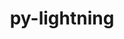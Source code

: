 ---
title: "py-lightning"
layout: cache
categories: [package, develop]
meta: {"versions": ["1.9.5", "2.0.9", "2.1.0"], "compilers": ["apple-clang@=15.0.0", "gcc@=11.3.0"], "oss": ["ubuntu22.04", "ventura"], "platforms": ["darwin", "linux"], "targets": ["aarch64", "x86_64_v3"], "stacks": ["ml-linux-x86_64-cpu", "ml-linux-x86_64-cuda", "root"], "num_specs": 65, "num_specs_by_stack": {"root": 65, "ml-linux-x86_64-cuda": 32, "ml-linux-x86_64-cpu": 31}}
spec_details: [{"hash": "ad232o76bw5dqbphhk3v3fw7znp4deub", "compiler": "apple-clang@=15.0.0", "versions": ["2.0.9"], "os": "ventura", "platform": "darwin", "target": "aarch64", "variants": ["build_system=python_pip"], "stacks": ["root"], "size": "-", "tarball": "https://binaries.spack.io/develop/build_cache/darwin-ventura-aarch64/apple-clang-15.0.0/py-lightning-2.0.9/darwin-ventura-aarch64-apple-clang-15.0.0-py-lightning-2.0.9-ad232o76bw5dqbphhk3v3fw7znp4deub.spack"}, {"hash": "23pg3eeqla4vtebmkunsxqwskgz2yelm", "compiler": "apple-clang@=15.0.0", "versions": ["2.1.0"], "os": "ventura", "platform": "darwin", "target": "aarch64", "variants": ["build_system=python_pip"], "stacks": ["root"], "size": "-", "tarball": "https://binaries.spack.io/develop/build_cache/darwin-ventura-aarch64/apple-clang-15.0.0/py-lightning-2.1.0/darwin-ventura-aarch64-apple-clang-15.0.0-py-lightning-2.1.0-23pg3eeqla4vtebmkunsxqwskgz2yelm.spack"}, {"hash": "jrgh7hiky5sohaslm3hnqiv2qkhh352y", "compiler": "gcc@=11.3.0", "versions": ["2.0.9"], "os": "ubuntu22.04", "platform": "linux", "target": "x86_64_v3", "variants": ["build_system=python_pip"], "stacks": ["ml-linux-x86_64-cuda", "root"], "size": "-", "tarball": "https://binaries.spack.io/develop/build_cache/linux-ubuntu22.04-x86_64_v3/gcc-11.3.0/py-lightning-2.0.9/linux-ubuntu22.04-x86_64_v3-gcc-11.3.0-py-lightning-2.0.9-jrgh7hiky5sohaslm3hnqiv2qkhh352y.spack"}, {"hash": "6dmf5ol67fw6d7asfvaxfjdw5yqsyihv", "compiler": "gcc@=11.3.0", "versions": ["2.0.9"], "os": "ubuntu22.04", "platform": "linux", "target": "x86_64_v3", "variants": ["build_system=python_pip"], "stacks": ["ml-linux-x86_64-cpu", "root"], "size": "-", "tarball": "https://binaries.spack.io/develop/build_cache/linux-ubuntu22.04-x86_64_v3/gcc-11.3.0/py-lightning-2.0.9/linux-ubuntu22.04-x86_64_v3-gcc-11.3.0-py-lightning-2.0.9-6dmf5ol67fw6d7asfvaxfjdw5yqsyihv.spack"}, {"hash": "dpewvan3qtotqm3wrzepktcbo5f5ey7w", "compiler": "gcc@=11.3.0", "versions": ["2.0.9"], "os": "ubuntu22.04", "platform": "linux", "target": "x86_64_v3", "variants": ["build_system=python_pip"], "stacks": ["ml-linux-x86_64-cuda", "root"], "size": "-", "tarball": "https://binaries.spack.io/develop/build_cache/linux-ubuntu22.04-x86_64_v3/gcc-11.3.0/py-lightning-2.0.9/linux-ubuntu22.04-x86_64_v3-gcc-11.3.0-py-lightning-2.0.9-dpewvan3qtotqm3wrzepktcbo5f5ey7w.spack"}, {"hash": "4r7vhce2yocuewpevn2au5qghmnht2yj", "compiler": "gcc@=11.3.0", "versions": ["2.0.9"], "os": "ubuntu22.04", "platform": "linux", "target": "x86_64_v3", "variants": ["build_system=python_pip"], "stacks": ["ml-linux-x86_64-cuda", "root"], "size": "-", "tarball": "https://binaries.spack.io/develop/build_cache/linux-ubuntu22.04-x86_64_v3/gcc-11.3.0/py-lightning-2.0.9/linux-ubuntu22.04-x86_64_v3-gcc-11.3.0-py-lightning-2.0.9-4r7vhce2yocuewpevn2au5qghmnht2yj.spack"}, {"hash": "lar3y7qnwahcbpk5gvsaccjumm5tzejm", "compiler": "gcc@=11.3.0", "versions": ["2.0.9"], "os": "ubuntu22.04", "platform": "linux", "target": "x86_64_v3", "variants": ["build_system=python_pip"], "stacks": ["ml-linux-x86_64-cpu", "root"], "size": "-", "tarball": "https://binaries.spack.io/develop/build_cache/linux-ubuntu22.04-x86_64_v3/gcc-11.3.0/py-lightning-2.0.9/linux-ubuntu22.04-x86_64_v3-gcc-11.3.0-py-lightning-2.0.9-lar3y7qnwahcbpk5gvsaccjumm5tzejm.spack"}, {"hash": "f5hbw7kngzuydbwr7hpfv66okpjr4xni", "compiler": "gcc@=11.3.0", "versions": ["2.0.9"], "os": "ubuntu22.04", "platform": "linux", "target": "x86_64_v3", "variants": ["build_system=python_pip"], "stacks": ["ml-linux-x86_64-cpu", "root"], "size": "-", "tarball": "https://binaries.spack.io/develop/build_cache/linux-ubuntu22.04-x86_64_v3/gcc-11.3.0/py-lightning-2.0.9/linux-ubuntu22.04-x86_64_v3-gcc-11.3.0-py-lightning-2.0.9-f5hbw7kngzuydbwr7hpfv66okpjr4xni.spack"}, {"hash": "for4cie26aij2kwh47ue2apsphgtpgv3", "compiler": "gcc@=11.3.0", "versions": ["2.0.9"], "os": "ubuntu22.04", "platform": "linux", "target": "x86_64_v3", "variants": ["build_system=python_pip"], "stacks": ["ml-linux-x86_64-cpu", "root"], "size": "-", "tarball": "https://binaries.spack.io/develop/build_cache/linux-ubuntu22.04-x86_64_v3/gcc-11.3.0/py-lightning-2.0.9/linux-ubuntu22.04-x86_64_v3-gcc-11.3.0-py-lightning-2.0.9-for4cie26aij2kwh47ue2apsphgtpgv3.spack"}, {"hash": "dbevocgilnepl2tvo2yxupnjlqgo3fs6", "compiler": "gcc@=11.3.0", "versions": ["1.9.5"], "os": "ubuntu22.04", "platform": "linux", "target": "x86_64_v3", "variants": ["build_system=python_pip"], "stacks": ["ml-linux-x86_64-cpu", "root"], "size": "-", "tarball": "https://binaries.spack.io/develop/build_cache/linux-ubuntu22.04-x86_64_v3/gcc-11.3.0/py-lightning-1.9.5/linux-ubuntu22.04-x86_64_v3-gcc-11.3.0-py-lightning-1.9.5-dbevocgilnepl2tvo2yxupnjlqgo3fs6.spack"}, {"hash": "iyxqamxmuud43l5xth22ufegg7wveghs", "compiler": "gcc@=11.3.0", "versions": ["2.0.9"], "os": "ubuntu22.04", "platform": "linux", "target": "x86_64_v3", "variants": ["build_system=python_pip"], "stacks": ["ml-linux-x86_64-cuda", "root"], "size": "-", "tarball": "https://binaries.spack.io/develop/build_cache/linux-ubuntu22.04-x86_64_v3/gcc-11.3.0/py-lightning-2.0.9/linux-ubuntu22.04-x86_64_v3-gcc-11.3.0-py-lightning-2.0.9-iyxqamxmuud43l5xth22ufegg7wveghs.spack"}, {"hash": "426zohc5546hwxsrrfe7pjvbti55ej63", "compiler": "gcc@=11.3.0", "versions": ["2.0.9"], "os": "ubuntu22.04", "platform": "linux", "target": "x86_64_v3", "variants": ["build_system=python_pip"], "stacks": ["ml-linux-x86_64-cuda", "root"], "size": "-", "tarball": "https://binaries.spack.io/develop/build_cache/linux-ubuntu22.04-x86_64_v3/gcc-11.3.0/py-lightning-2.0.9/linux-ubuntu22.04-x86_64_v3-gcc-11.3.0-py-lightning-2.0.9-426zohc5546hwxsrrfe7pjvbti55ej63.spack"}, {"hash": "hizcpwo72znc4peogffx7ssgclbzdnv5", "compiler": "gcc@=11.3.0", "versions": ["2.0.9"], "os": "ubuntu22.04", "platform": "linux", "target": "x86_64_v3", "variants": ["build_system=python_pip"], "stacks": ["ml-linux-x86_64-cpu", "root"], "size": "-", "tarball": "https://binaries.spack.io/develop/build_cache/linux-ubuntu22.04-x86_64_v3/gcc-11.3.0/py-lightning-2.0.9/linux-ubuntu22.04-x86_64_v3-gcc-11.3.0-py-lightning-2.0.9-hizcpwo72znc4peogffx7ssgclbzdnv5.spack"}, {"hash": "oecaqqlbkses7wlqybkx5sciow7t7l2w", "compiler": "gcc@=11.3.0", "versions": ["1.9.5"], "os": "ubuntu22.04", "platform": "linux", "target": "x86_64_v3", "variants": ["build_system=python_pip"], "stacks": ["ml-linux-x86_64-cuda", "root"], "size": "-", "tarball": "https://binaries.spack.io/develop/build_cache/linux-ubuntu22.04-x86_64_v3/gcc-11.3.0/py-lightning-1.9.5/linux-ubuntu22.04-x86_64_v3-gcc-11.3.0-py-lightning-1.9.5-oecaqqlbkses7wlqybkx5sciow7t7l2w.spack"}, {"hash": "hheczpgyz6qop3uriyi4durdnmqs2yo4", "compiler": "gcc@=11.3.0", "versions": ["2.0.9"], "os": "ubuntu22.04", "platform": "linux", "target": "x86_64_v3", "variants": ["build_system=python_pip"], "stacks": ["ml-linux-x86_64-cpu", "root"], "size": "-", "tarball": "https://binaries.spack.io/develop/build_cache/linux-ubuntu22.04-x86_64_v3/gcc-11.3.0/py-lightning-2.0.9/linux-ubuntu22.04-x86_64_v3-gcc-11.3.0-py-lightning-2.0.9-hheczpgyz6qop3uriyi4durdnmqs2yo4.spack"}, {"hash": "3cl7n2jwsxfqc2cnvepob4t3whkanwam", "compiler": "gcc@=11.3.0", "versions": ["2.0.9"], "os": "ubuntu22.04", "platform": "linux", "target": "x86_64_v3", "variants": ["build_system=python_pip"], "stacks": ["ml-linux-x86_64-cuda", "root"], "size": "-", "tarball": "https://binaries.spack.io/develop/build_cache/linux-ubuntu22.04-x86_64_v3/gcc-11.3.0/py-lightning-2.0.9/linux-ubuntu22.04-x86_64_v3-gcc-11.3.0-py-lightning-2.0.9-3cl7n2jwsxfqc2cnvepob4t3whkanwam.spack"}, {"hash": "gbt4ergwa74bfcpm4ddw4p4fd3hjcraz", "compiler": "gcc@=11.3.0", "versions": ["2.0.9"], "os": "ubuntu22.04", "platform": "linux", "target": "x86_64_v3", "variants": ["build_system=python_pip"], "stacks": ["ml-linux-x86_64-cuda", "root"], "size": "-", "tarball": "https://binaries.spack.io/develop/build_cache/linux-ubuntu22.04-x86_64_v3/gcc-11.3.0/py-lightning-2.0.9/linux-ubuntu22.04-x86_64_v3-gcc-11.3.0-py-lightning-2.0.9-gbt4ergwa74bfcpm4ddw4p4fd3hjcraz.spack"}, {"hash": "iplxw6tvfsbwe626nje2qfuq2kutll2r", "compiler": "gcc@=11.3.0", "versions": ["2.0.9"], "os": "ubuntu22.04", "platform": "linux", "target": "x86_64_v3", "variants": ["build_system=python_pip"], "stacks": ["ml-linux-x86_64-cpu", "root"], "size": "-", "tarball": "https://binaries.spack.io/develop/build_cache/linux-ubuntu22.04-x86_64_v3/gcc-11.3.0/py-lightning-2.0.9/linux-ubuntu22.04-x86_64_v3-gcc-11.3.0-py-lightning-2.0.9-iplxw6tvfsbwe626nje2qfuq2kutll2r.spack"}, {"hash": "abzduhs4eg4jvipxsi3fimoztkxmv7cc", "compiler": "gcc@=11.3.0", "versions": ["2.0.9"], "os": "ubuntu22.04", "platform": "linux", "target": "x86_64_v3", "variants": ["build_system=python_pip"], "stacks": ["ml-linux-x86_64-cpu", "root"], "size": "-", "tarball": "https://binaries.spack.io/develop/build_cache/linux-ubuntu22.04-x86_64_v3/gcc-11.3.0/py-lightning-2.0.9/linux-ubuntu22.04-x86_64_v3-gcc-11.3.0-py-lightning-2.0.9-abzduhs4eg4jvipxsi3fimoztkxmv7cc.spack"}, {"hash": "kqyax4kb2k5rs5nq4cotxaim7jojglpa", "compiler": "gcc@=11.3.0", "versions": ["2.0.9"], "os": "ubuntu22.04", "platform": "linux", "target": "x86_64_v3", "variants": ["build_system=python_pip"], "stacks": ["ml-linux-x86_64-cuda", "root"], "size": "-", "tarball": "https://binaries.spack.io/develop/build_cache/linux-ubuntu22.04-x86_64_v3/gcc-11.3.0/py-lightning-2.0.9/linux-ubuntu22.04-x86_64_v3-gcc-11.3.0-py-lightning-2.0.9-kqyax4kb2k5rs5nq4cotxaim7jojglpa.spack"}, {"hash": "6zbkd65t6ez4fvup3hz27etvumi6weqd", "compiler": "gcc@=11.3.0", "versions": ["2.0.9"], "os": "ubuntu22.04", "platform": "linux", "target": "x86_64_v3", "variants": ["build_system=python_pip"], "stacks": ["ml-linux-x86_64-cpu", "root"], "size": "-", "tarball": "https://binaries.spack.io/develop/build_cache/linux-ubuntu22.04-x86_64_v3/gcc-11.3.0/py-lightning-2.0.9/linux-ubuntu22.04-x86_64_v3-gcc-11.3.0-py-lightning-2.0.9-6zbkd65t6ez4fvup3hz27etvumi6weqd.spack"}, {"hash": "jwr66qfq6tiknkugydkog67msma325ym", "compiler": "gcc@=11.3.0", "versions": ["2.0.9"], "os": "ubuntu22.04", "platform": "linux", "target": "x86_64_v3", "variants": ["build_system=python_pip"], "stacks": ["ml-linux-x86_64-cuda", "root"], "size": "-", "tarball": "https://binaries.spack.io/develop/build_cache/linux-ubuntu22.04-x86_64_v3/gcc-11.3.0/py-lightning-2.0.9/linux-ubuntu22.04-x86_64_v3-gcc-11.3.0-py-lightning-2.0.9-jwr66qfq6tiknkugydkog67msma325ym.spack"}, {"hash": "bxp5a5vxdvcpj5nc2iuomphd77k2xhb3", "compiler": "gcc@=11.3.0", "versions": ["2.0.9"], "os": "ubuntu22.04", "platform": "linux", "target": "x86_64_v3", "variants": ["build_system=python_pip"], "stacks": ["ml-linux-x86_64-cpu", "root"], "size": "-", "tarball": "https://binaries.spack.io/develop/build_cache/linux-ubuntu22.04-x86_64_v3/gcc-11.3.0/py-lightning-2.0.9/linux-ubuntu22.04-x86_64_v3-gcc-11.3.0-py-lightning-2.0.9-bxp5a5vxdvcpj5nc2iuomphd77k2xhb3.spack"}, {"hash": "ivmlwl5c676vcbmj77xhuqtq243tkbuv", "compiler": "gcc@=11.3.0", "versions": ["2.0.9"], "os": "ubuntu22.04", "platform": "linux", "target": "x86_64_v3", "variants": ["build_system=python_pip"], "stacks": ["ml-linux-x86_64-cuda", "root"], "size": "-", "tarball": "https://binaries.spack.io/develop/build_cache/linux-ubuntu22.04-x86_64_v3/gcc-11.3.0/py-lightning-2.0.9/linux-ubuntu22.04-x86_64_v3-gcc-11.3.0-py-lightning-2.0.9-ivmlwl5c676vcbmj77xhuqtq243tkbuv.spack"}, {"hash": "djtovw4vncq5tup5q3mdsialx2ss5xcp", "compiler": "gcc@=11.3.0", "versions": ["2.0.9"], "os": "ubuntu22.04", "platform": "linux", "target": "x86_64_v3", "variants": ["build_system=python_pip"], "stacks": ["ml-linux-x86_64-cuda", "root"], "size": "-", "tarball": "https://binaries.spack.io/develop/build_cache/linux-ubuntu22.04-x86_64_v3/gcc-11.3.0/py-lightning-2.0.9/linux-ubuntu22.04-x86_64_v3-gcc-11.3.0-py-lightning-2.0.9-djtovw4vncq5tup5q3mdsialx2ss5xcp.spack"}, {"hash": "iovuw4zao77ikhyljgm7p36mtukoqrpp", "compiler": "gcc@=11.3.0", "versions": ["2.1.0"], "os": "ubuntu22.04", "platform": "linux", "target": "x86_64_v3", "variants": ["build_system=python_pip"], "stacks": ["ml-linux-x86_64-cuda", "root"], "size": "-", "tarball": "https://binaries.spack.io/develop/build_cache/linux-ubuntu22.04-x86_64_v3/gcc-11.3.0/py-lightning-2.1.0/linux-ubuntu22.04-x86_64_v3-gcc-11.3.0-py-lightning-2.1.0-iovuw4zao77ikhyljgm7p36mtukoqrpp.spack"}, {"hash": "bnl5qchzmeibjbkudnopw5i3cjh4bmmo", "compiler": "gcc@=11.3.0", "versions": ["2.0.9"], "os": "ubuntu22.04", "platform": "linux", "target": "x86_64_v3", "variants": ["build_system=python_pip"], "stacks": ["ml-linux-x86_64-cuda", "root"], "size": "-", "tarball": "https://binaries.spack.io/develop/build_cache/linux-ubuntu22.04-x86_64_v3/gcc-11.3.0/py-lightning-2.0.9/linux-ubuntu22.04-x86_64_v3-gcc-11.3.0-py-lightning-2.0.9-bnl5qchzmeibjbkudnopw5i3cjh4bmmo.spack"}, {"hash": "duscxovclcgiihx72julwt26dbnafalw", "compiler": "gcc@=11.3.0", "versions": ["2.0.9"], "os": "ubuntu22.04", "platform": "linux", "target": "x86_64_v3", "variants": ["build_system=python_pip"], "stacks": ["ml-linux-x86_64-cpu", "root"], "size": "-", "tarball": "https://binaries.spack.io/develop/build_cache/linux-ubuntu22.04-x86_64_v3/gcc-11.3.0/py-lightning-2.0.9/linux-ubuntu22.04-x86_64_v3-gcc-11.3.0-py-lightning-2.0.9-duscxovclcgiihx72julwt26dbnafalw.spack"}, {"hash": "nhhfvfvcybl7jsoqo5f5fagha5gagjqz", "compiler": "gcc@=11.3.0", "versions": ["2.0.9"], "os": "ubuntu22.04", "platform": "linux", "target": "x86_64_v3", "variants": ["build_system=python_pip"], "stacks": ["ml-linux-x86_64-cuda", "root"], "size": "-", "tarball": "https://binaries.spack.io/develop/build_cache/linux-ubuntu22.04-x86_64_v3/gcc-11.3.0/py-lightning-2.0.9/linux-ubuntu22.04-x86_64_v3-gcc-11.3.0-py-lightning-2.0.9-nhhfvfvcybl7jsoqo5f5fagha5gagjqz.spack"}, {"hash": "4khjerkc4lr3qvz3lslnudxxqr55uihl", "compiler": "gcc@=11.3.0", "versions": ["2.1.0"], "os": "ubuntu22.04", "platform": "linux", "target": "x86_64_v3", "variants": ["build_system=python_pip"], "stacks": ["ml-linux-x86_64-cpu", "root"], "size": "-", "tarball": "https://binaries.spack.io/develop/build_cache/linux-ubuntu22.04-x86_64_v3/gcc-11.3.0/py-lightning-2.1.0/linux-ubuntu22.04-x86_64_v3-gcc-11.3.0-py-lightning-2.1.0-4khjerkc4lr3qvz3lslnudxxqr55uihl.spack"}, {"hash": "r4vp5xwvzq3i2qoxbxovrjyb2zk6yvft", "compiler": "gcc@=11.3.0", "versions": ["2.0.9"], "os": "ubuntu22.04", "platform": "linux", "target": "x86_64_v3", "variants": ["build_system=python_pip"], "stacks": ["ml-linux-x86_64-cpu", "root"], "size": "-", "tarball": "https://binaries.spack.io/develop/build_cache/linux-ubuntu22.04-x86_64_v3/gcc-11.3.0/py-lightning-2.0.9/linux-ubuntu22.04-x86_64_v3-gcc-11.3.0-py-lightning-2.0.9-r4vp5xwvzq3i2qoxbxovrjyb2zk6yvft.spack"}, {"hash": "etxbyfiho6jltxqjrgf7fugunejeajlh", "compiler": "gcc@=11.3.0", "versions": ["2.1.0"], "os": "ubuntu22.04", "platform": "linux", "target": "x86_64_v3", "variants": ["build_system=python_pip"], "stacks": ["ml-linux-x86_64-cuda", "root"], "size": "-", "tarball": "https://binaries.spack.io/develop/build_cache/linux-ubuntu22.04-x86_64_v3/gcc-11.3.0/py-lightning-2.1.0/linux-ubuntu22.04-x86_64_v3-gcc-11.3.0-py-lightning-2.1.0-etxbyfiho6jltxqjrgf7fugunejeajlh.spack"}, {"hash": "m3owohkuxih2yr74kj2ckzw344c4mish", "compiler": "gcc@=11.3.0", "versions": ["2.0.9"], "os": "ubuntu22.04", "platform": "linux", "target": "x86_64_v3", "variants": ["build_system=python_pip"], "stacks": ["ml-linux-x86_64-cpu", "root"], "size": "-", "tarball": "https://binaries.spack.io/develop/build_cache/linux-ubuntu22.04-x86_64_v3/gcc-11.3.0/py-lightning-2.0.9/linux-ubuntu22.04-x86_64_v3-gcc-11.3.0-py-lightning-2.0.9-m3owohkuxih2yr74kj2ckzw344c4mish.spack"}, {"hash": "ys4wjsbunkpbzcu6ycp6jyqrelwfds6v", "compiler": "gcc@=11.3.0", "versions": ["2.0.9"], "os": "ubuntu22.04", "platform": "linux", "target": "x86_64_v3", "variants": ["build_system=python_pip"], "stacks": ["ml-linux-x86_64-cuda", "root"], "size": "-", "tarball": "https://binaries.spack.io/develop/build_cache/linux-ubuntu22.04-x86_64_v3/gcc-11.3.0/py-lightning-2.0.9/linux-ubuntu22.04-x86_64_v3-gcc-11.3.0-py-lightning-2.0.9-ys4wjsbunkpbzcu6ycp6jyqrelwfds6v.spack"}, {"hash": "n6nnjlijo2urjewrfv6bvnqxw4kengqj", "compiler": "gcc@=11.3.0", "versions": ["2.0.9"], "os": "ubuntu22.04", "platform": "linux", "target": "x86_64_v3", "variants": ["build_system=python_pip"], "stacks": ["ml-linux-x86_64-cuda", "root"], "size": "-", "tarball": "https://binaries.spack.io/develop/build_cache/linux-ubuntu22.04-x86_64_v3/gcc-11.3.0/py-lightning-2.0.9/linux-ubuntu22.04-x86_64_v3-gcc-11.3.0-py-lightning-2.0.9-n6nnjlijo2urjewrfv6bvnqxw4kengqj.spack"}, {"hash": "zbnkt3lpohzugvvwcdozgsiyefdbdfjh", "compiler": "gcc@=11.3.0", "versions": ["2.0.9"], "os": "ubuntu22.04", "platform": "linux", "target": "x86_64_v3", "variants": ["build_system=python_pip"], "stacks": ["ml-linux-x86_64-cpu", "root"], "size": "-", "tarball": "https://binaries.spack.io/develop/build_cache/linux-ubuntu22.04-x86_64_v3/gcc-11.3.0/py-lightning-2.0.9/linux-ubuntu22.04-x86_64_v3-gcc-11.3.0-py-lightning-2.0.9-zbnkt3lpohzugvvwcdozgsiyefdbdfjh.spack"}, {"hash": "rskjrmtpyuzlrdgde467rkmdgtgx34hq", "compiler": "gcc@=11.3.0", "versions": ["2.0.9"], "os": "ubuntu22.04", "platform": "linux", "target": "x86_64_v3", "variants": ["build_system=python_pip"], "stacks": ["ml-linux-x86_64-cpu", "root"], "size": "-", "tarball": "https://binaries.spack.io/develop/build_cache/linux-ubuntu22.04-x86_64_v3/gcc-11.3.0/py-lightning-2.0.9/linux-ubuntu22.04-x86_64_v3-gcc-11.3.0-py-lightning-2.0.9-rskjrmtpyuzlrdgde467rkmdgtgx34hq.spack"}, {"hash": "egimqnn76d6zktidohg4oqc4sknyfgt3", "compiler": "gcc@=11.3.0", "versions": ["2.1.0"], "os": "ubuntu22.04", "platform": "linux", "target": "x86_64_v3", "variants": ["build_system=python_pip"], "stacks": ["ml-linux-x86_64-cpu", "root"], "size": "-", "tarball": "https://binaries.spack.io/develop/build_cache/linux-ubuntu22.04-x86_64_v3/gcc-11.3.0/py-lightning-2.1.0/linux-ubuntu22.04-x86_64_v3-gcc-11.3.0-py-lightning-2.1.0-egimqnn76d6zktidohg4oqc4sknyfgt3.spack"}, {"hash": "vnu56z4csszq76azywiv4354rn7nc5lq", "compiler": "gcc@=11.3.0", "versions": ["2.0.9"], "os": "ubuntu22.04", "platform": "linux", "target": "x86_64_v3", "variants": ["build_system=python_pip"], "stacks": ["ml-linux-x86_64-cuda", "root"], "size": "-", "tarball": "https://binaries.spack.io/develop/build_cache/linux-ubuntu22.04-x86_64_v3/gcc-11.3.0/py-lightning-2.0.9/linux-ubuntu22.04-x86_64_v3-gcc-11.3.0-py-lightning-2.0.9-vnu56z4csszq76azywiv4354rn7nc5lq.spack"}, {"hash": "2u3m5w5tekg6hnsprucwbwx2r6nnua26", "compiler": "gcc@=11.3.0", "versions": ["2.1.0"], "os": "ubuntu22.04", "platform": "linux", "target": "x86_64_v3", "variants": ["build_system=python_pip"], "stacks": ["ml-linux-x86_64-cuda", "root"], "size": "-", "tarball": "https://binaries.spack.io/develop/build_cache/linux-ubuntu22.04-x86_64_v3/gcc-11.3.0/py-lightning-2.1.0/linux-ubuntu22.04-x86_64_v3-gcc-11.3.0-py-lightning-2.1.0-2u3m5w5tekg6hnsprucwbwx2r6nnua26.spack"}, {"hash": "rfejaljagvotmq3jryco4ppnhmvuzpyy", "compiler": "gcc@=11.3.0", "versions": ["2.0.9"], "os": "ubuntu22.04", "platform": "linux", "target": "x86_64_v3", "variants": ["build_system=python_pip"], "stacks": ["ml-linux-x86_64-cpu", "root"], "size": "-", "tarball": "https://binaries.spack.io/develop/build_cache/linux-ubuntu22.04-x86_64_v3/gcc-11.3.0/py-lightning-2.0.9/linux-ubuntu22.04-x86_64_v3-gcc-11.3.0-py-lightning-2.0.9-rfejaljagvotmq3jryco4ppnhmvuzpyy.spack"}, {"hash": "5gb3yg5rzwm4pca4xhztaopt3owva5qc", "compiler": "gcc@=11.3.0", "versions": ["2.1.0"], "os": "ubuntu22.04", "platform": "linux", "target": "x86_64_v3", "variants": ["build_system=python_pip"], "stacks": ["ml-linux-x86_64-cpu", "root"], "size": "-", "tarball": "https://binaries.spack.io/develop/build_cache/linux-ubuntu22.04-x86_64_v3/gcc-11.3.0/py-lightning-2.1.0/linux-ubuntu22.04-x86_64_v3-gcc-11.3.0-py-lightning-2.1.0-5gb3yg5rzwm4pca4xhztaopt3owva5qc.spack"}, {"hash": "bcqnydzqwam6cri262nizu6ujltkrgeh", "compiler": "gcc@=11.3.0", "versions": ["2.1.0"], "os": "ubuntu22.04", "platform": "linux", "target": "x86_64_v3", "variants": ["build_system=python_pip"], "stacks": ["ml-linux-x86_64-cuda", "root"], "size": "-", "tarball": "https://binaries.spack.io/develop/build_cache/linux-ubuntu22.04-x86_64_v3/gcc-11.3.0/py-lightning-2.1.0/linux-ubuntu22.04-x86_64_v3-gcc-11.3.0-py-lightning-2.1.0-bcqnydzqwam6cri262nizu6ujltkrgeh.spack"}, {"hash": "nzi3qje4pzx2mdtmsdsejrxwelbykfvq", "compiler": "gcc@=11.3.0", "versions": ["2.0.9"], "os": "ubuntu22.04", "platform": "linux", "target": "x86_64_v3", "variants": ["build_system=python_pip"], "stacks": ["ml-linux-x86_64-cpu", "root"], "size": "-", "tarball": "https://binaries.spack.io/develop/build_cache/linux-ubuntu22.04-x86_64_v3/gcc-11.3.0/py-lightning-2.0.9/linux-ubuntu22.04-x86_64_v3-gcc-11.3.0-py-lightning-2.0.9-nzi3qje4pzx2mdtmsdsejrxwelbykfvq.spack"}, {"hash": "s62mlg3pm72arfnwx3zmh23pikok2k3z", "compiler": "gcc@=11.3.0", "versions": ["2.0.9"], "os": "ubuntu22.04", "platform": "linux", "target": "x86_64_v3", "variants": ["build_system=python_pip"], "stacks": ["ml-linux-x86_64-cpu", "root"], "size": "-", "tarball": "https://binaries.spack.io/develop/build_cache/linux-ubuntu22.04-x86_64_v3/gcc-11.3.0/py-lightning-2.0.9/linux-ubuntu22.04-x86_64_v3-gcc-11.3.0-py-lightning-2.0.9-s62mlg3pm72arfnwx3zmh23pikok2k3z.spack"}, {"hash": "2xw5pwhdqr5qokvl3t4oqzbxhgtfm2nj", "compiler": "gcc@=11.3.0", "versions": ["2.1.0"], "os": "ubuntu22.04", "platform": "linux", "target": "x86_64_v3", "variants": ["build_system=python_pip"], "stacks": ["ml-linux-x86_64-cpu", "root"], "size": "-", "tarball": "https://binaries.spack.io/develop/build_cache/linux-ubuntu22.04-x86_64_v3/gcc-11.3.0/py-lightning-2.1.0/linux-ubuntu22.04-x86_64_v3-gcc-11.3.0-py-lightning-2.1.0-2xw5pwhdqr5qokvl3t4oqzbxhgtfm2nj.spack"}, {"hash": "pz2ze36wevn6nkrusud2udltyy7zv6el", "compiler": "gcc@=11.3.0", "versions": ["2.0.9"], "os": "ubuntu22.04", "platform": "linux", "target": "x86_64_v3", "variants": ["build_system=python_pip"], "stacks": ["ml-linux-x86_64-cuda", "root"], "size": "-", "tarball": "https://binaries.spack.io/develop/build_cache/linux-ubuntu22.04-x86_64_v3/gcc-11.3.0/py-lightning-2.0.9/linux-ubuntu22.04-x86_64_v3-gcc-11.3.0-py-lightning-2.0.9-pz2ze36wevn6nkrusud2udltyy7zv6el.spack"}, {"hash": "f77f3wnyyo6vc3s4vif75j4f7urzxfw3", "compiler": "gcc@=11.3.0", "versions": ["2.1.0"], "os": "ubuntu22.04", "platform": "linux", "target": "x86_64_v3", "variants": ["build_system=python_pip"], "stacks": ["ml-linux-x86_64-cpu", "root"], "size": "-", "tarball": "https://binaries.spack.io/develop/build_cache/linux-ubuntu22.04-x86_64_v3/gcc-11.3.0/py-lightning-2.1.0/linux-ubuntu22.04-x86_64_v3-gcc-11.3.0-py-lightning-2.1.0-f77f3wnyyo6vc3s4vif75j4f7urzxfw3.spack"}, {"hash": "wx7uqwufemsxkc4ctdimdvkxtrzfirfr", "compiler": "gcc@=11.3.0", "versions": ["2.0.9"], "os": "ubuntu22.04", "platform": "linux", "target": "x86_64_v3", "variants": ["build_system=python_pip"], "stacks": ["ml-linux-x86_64-cpu", "root"], "size": "-", "tarball": "https://binaries.spack.io/develop/build_cache/linux-ubuntu22.04-x86_64_v3/gcc-11.3.0/py-lightning-2.0.9/linux-ubuntu22.04-x86_64_v3-gcc-11.3.0-py-lightning-2.0.9-wx7uqwufemsxkc4ctdimdvkxtrzfirfr.spack"}, {"hash": "i6z6j6xdqa6vy5ns5avn6lzit7adrcal", "compiler": "gcc@=11.3.0", "versions": ["2.1.0"], "os": "ubuntu22.04", "platform": "linux", "target": "x86_64_v3", "variants": ["build_system=python_pip"], "stacks": ["ml-linux-x86_64-cpu", "root"], "size": "-", "tarball": "https://binaries.spack.io/develop/build_cache/linux-ubuntu22.04-x86_64_v3/gcc-11.3.0/py-lightning-2.1.0/linux-ubuntu22.04-x86_64_v3-gcc-11.3.0-py-lightning-2.1.0-i6z6j6xdqa6vy5ns5avn6lzit7adrcal.spack"}, {"hash": "ubfah44sqlajv63t2ipfcy2ixkzdjchd", "compiler": "gcc@=11.3.0", "versions": ["2.0.9"], "os": "ubuntu22.04", "platform": "linux", "target": "x86_64_v3", "variants": ["build_system=python_pip"], "stacks": ["ml-linux-x86_64-cpu", "root"], "size": "-", "tarball": "https://binaries.spack.io/develop/build_cache/linux-ubuntu22.04-x86_64_v3/gcc-11.3.0/py-lightning-2.0.9/linux-ubuntu22.04-x86_64_v3-gcc-11.3.0-py-lightning-2.0.9-ubfah44sqlajv63t2ipfcy2ixkzdjchd.spack"}, {"hash": "h3yq7jphbs4sdpmaazthzr435aym6q67", "compiler": "gcc@=11.3.0", "versions": ["2.1.0"], "os": "ubuntu22.04", "platform": "linux", "target": "x86_64_v3", "variants": ["build_system=python_pip"], "stacks": ["ml-linux-x86_64-cuda", "root"], "size": "-", "tarball": "https://binaries.spack.io/develop/build_cache/linux-ubuntu22.04-x86_64_v3/gcc-11.3.0/py-lightning-2.1.0/linux-ubuntu22.04-x86_64_v3-gcc-11.3.0-py-lightning-2.1.0-h3yq7jphbs4sdpmaazthzr435aym6q67.spack"}, {"hash": "vmv4hrrhce5uhzwcuwypzbwa3knd6apd", "compiler": "gcc@=11.3.0", "versions": ["2.0.9"], "os": "ubuntu22.04", "platform": "linux", "target": "x86_64_v3", "variants": ["build_system=python_pip"], "stacks": ["ml-linux-x86_64-cuda", "root"], "size": "-", "tarball": "https://binaries.spack.io/develop/build_cache/linux-ubuntu22.04-x86_64_v3/gcc-11.3.0/py-lightning-2.0.9/linux-ubuntu22.04-x86_64_v3-gcc-11.3.0-py-lightning-2.0.9-vmv4hrrhce5uhzwcuwypzbwa3knd6apd.spack"}, {"hash": "g3zl5cjgf4pf2lczke3zllrcnsa5hkot", "compiler": "gcc@=11.3.0", "versions": ["2.1.0"], "os": "ubuntu22.04", "platform": "linux", "target": "x86_64_v3", "variants": ["build_system=python_pip"], "stacks": ["ml-linux-x86_64-cpu", "root"], "size": "-", "tarball": "https://binaries.spack.io/develop/build_cache/linux-ubuntu22.04-x86_64_v3/gcc-11.3.0/py-lightning-2.1.0/linux-ubuntu22.04-x86_64_v3-gcc-11.3.0-py-lightning-2.1.0-g3zl5cjgf4pf2lczke3zllrcnsa5hkot.spack"}, {"hash": "rv3gb2lnqedtyxwybu5fprnj4cbkgxdv", "compiler": "gcc@=11.3.0", "versions": ["2.0.9"], "os": "ubuntu22.04", "platform": "linux", "target": "x86_64_v3", "variants": ["build_system=python_pip"], "stacks": ["ml-linux-x86_64-cuda", "root"], "size": "-", "tarball": "https://binaries.spack.io/develop/build_cache/linux-ubuntu22.04-x86_64_v3/gcc-11.3.0/py-lightning-2.0.9/linux-ubuntu22.04-x86_64_v3-gcc-11.3.0-py-lightning-2.0.9-rv3gb2lnqedtyxwybu5fprnj4cbkgxdv.spack"}, {"hash": "gxh7d3y7k3hnoxhalprximw2mchtu62q", "compiler": "gcc@=11.3.0", "versions": ["2.1.0"], "os": "ubuntu22.04", "platform": "linux", "target": "x86_64_v3", "variants": ["build_system=python_pip"], "stacks": ["ml-linux-x86_64-cpu", "root"], "size": "-", "tarball": "https://binaries.spack.io/develop/build_cache/linux-ubuntu22.04-x86_64_v3/gcc-11.3.0/py-lightning-2.1.0/linux-ubuntu22.04-x86_64_v3-gcc-11.3.0-py-lightning-2.1.0-gxh7d3y7k3hnoxhalprximw2mchtu62q.spack"}, {"hash": "xnj5dexb7a3tduzf3wojqwhe4s5zy6o4", "compiler": "gcc@=11.3.0", "versions": ["2.0.9"], "os": "ubuntu22.04", "platform": "linux", "target": "x86_64_v3", "variants": ["build_system=python_pip"], "stacks": ["ml-linux-x86_64-cuda", "root"], "size": "-", "tarball": "https://binaries.spack.io/develop/build_cache/linux-ubuntu22.04-x86_64_v3/gcc-11.3.0/py-lightning-2.0.9/linux-ubuntu22.04-x86_64_v3-gcc-11.3.0-py-lightning-2.0.9-xnj5dexb7a3tduzf3wojqwhe4s5zy6o4.spack"}, {"hash": "z2bcas72t3dtyb7ec5zcw3344naowk4q", "compiler": "gcc@=11.3.0", "versions": ["2.0.9"], "os": "ubuntu22.04", "platform": "linux", "target": "x86_64_v3", "variants": ["build_system=python_pip"], "stacks": ["ml-linux-x86_64-cuda", "root"], "size": "-", "tarball": "https://binaries.spack.io/develop/build_cache/linux-ubuntu22.04-x86_64_v3/gcc-11.3.0/py-lightning-2.0.9/linux-ubuntu22.04-x86_64_v3-gcc-11.3.0-py-lightning-2.0.9-z2bcas72t3dtyb7ec5zcw3344naowk4q.spack"}, {"hash": "d6hukmnjv7t4ualmdywwgkjmtry3yk5l", "compiler": "gcc@=11.3.0", "versions": ["2.1.0"], "os": "ubuntu22.04", "platform": "linux", "target": "x86_64_v3", "variants": ["build_system=python_pip"], "stacks": ["ml-linux-x86_64-cpu", "root"], "size": "-", "tarball": "https://binaries.spack.io/develop/build_cache/linux-ubuntu22.04-x86_64_v3/gcc-11.3.0/py-lightning-2.1.0/linux-ubuntu22.04-x86_64_v3-gcc-11.3.0-py-lightning-2.1.0-d6hukmnjv7t4ualmdywwgkjmtry3yk5l.spack"}, {"hash": "jihysyutrpkycgoux5i7abva26cmsinq", "compiler": "gcc@=11.3.0", "versions": ["2.1.0"], "os": "ubuntu22.04", "platform": "linux", "target": "x86_64_v3", "variants": ["build_system=python_pip"], "stacks": ["ml-linux-x86_64-cuda", "root"], "size": "-", "tarball": "https://binaries.spack.io/develop/build_cache/linux-ubuntu22.04-x86_64_v3/gcc-11.3.0/py-lightning-2.1.0/linux-ubuntu22.04-x86_64_v3-gcc-11.3.0-py-lightning-2.1.0-jihysyutrpkycgoux5i7abva26cmsinq.spack"}, {"hash": "hibfpmypqso5jnk34qr6mylz6jo3qwmf", "compiler": "gcc@=11.3.0", "versions": ["2.1.0"], "os": "ubuntu22.04", "platform": "linux", "target": "x86_64_v3", "variants": ["build_system=python_pip"], "stacks": ["ml-linux-x86_64-cuda", "root"], "size": "-", "tarball": "https://binaries.spack.io/develop/build_cache/linux-ubuntu22.04-x86_64_v3/gcc-11.3.0/py-lightning-2.1.0/linux-ubuntu22.04-x86_64_v3-gcc-11.3.0-py-lightning-2.1.0-hibfpmypqso5jnk34qr6mylz6jo3qwmf.spack"}, {"hash": "nnqtgcboomx3vmuuf6dky4sgpo6wz7aj", "compiler": "gcc@=11.3.0", "versions": ["2.1.0"], "os": "ubuntu22.04", "platform": "linux", "target": "x86_64_v3", "variants": ["build_system=python_pip"], "stacks": ["ml-linux-x86_64-cuda", "root"], "size": "-", "tarball": "https://binaries.spack.io/develop/build_cache/linux-ubuntu22.04-x86_64_v3/gcc-11.3.0/py-lightning-2.1.0/linux-ubuntu22.04-x86_64_v3-gcc-11.3.0-py-lightning-2.1.0-nnqtgcboomx3vmuuf6dky4sgpo6wz7aj.spack"}, {"hash": "tfnatdrnmepudbrhspmwgtqdivzbtrl7", "compiler": "gcc@=11.3.0", "versions": ["2.1.0"], "os": "ubuntu22.04", "platform": "linux", "target": "x86_64_v3", "variants": ["build_system=python_pip"], "stacks": ["ml-linux-x86_64-cuda", "root"], "size": "-", "tarball": "https://binaries.spack.io/develop/build_cache/linux-ubuntu22.04-x86_64_v3/gcc-11.3.0/py-lightning-2.1.0/linux-ubuntu22.04-x86_64_v3-gcc-11.3.0-py-lightning-2.1.0-tfnatdrnmepudbrhspmwgtqdivzbtrl7.spack"}, {"hash": "tkllk2e2m7vxhkrnknepmwwlgewgs55p", "compiler": "gcc@=11.3.0", "versions": ["2.1.0"], "os": "ubuntu22.04", "platform": "linux", "target": "x86_64_v3", "variants": ["build_system=python_pip"], "stacks": ["ml-linux-x86_64-cpu", "root"], "size": "-", "tarball": "https://binaries.spack.io/develop/build_cache/linux-ubuntu22.04-x86_64_v3/gcc-11.3.0/py-lightning-2.1.0/linux-ubuntu22.04-x86_64_v3-gcc-11.3.0-py-lightning-2.1.0-tkllk2e2m7vxhkrnknepmwwlgewgs55p.spack"}, {"hash": "n47hizukmwapbn4hzeknydtz77gfiw5s", "compiler": "gcc@=11.3.0", "versions": ["2.1.0"], "os": "ubuntu22.04", "platform": "linux", "target": "x86_64_v3", "variants": ["build_system=python_pip"], "stacks": ["ml-linux-x86_64-cuda", "root"], "size": "-", "tarball": "https://binaries.spack.io/develop/build_cache/linux-ubuntu22.04-x86_64_v3/gcc-11.3.0/py-lightning-2.1.0/linux-ubuntu22.04-x86_64_v3-gcc-11.3.0-py-lightning-2.1.0-n47hizukmwapbn4hzeknydtz77gfiw5s.spack"}]
---